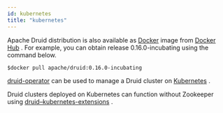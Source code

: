 ```yaml
---
id: kubernetes
title: "kubernetes"
---
```


<!--
  ~ Licensed to the Apache Software Foundation (ASF) under one
  ~ or more contributor license agreements.  See the NOTICE file
  ~ distributed with this work for additional information
  ~ regarding copyright ownership.  The ASF licenses this file
  ~ to you under the Apache License, Version 2.0 (the
  ~ "License"); you may not use this file except in compliance
  ~ with the License.  You may obtain a copy of the License at
  ~
  ~   http://www.apache.org/licenses/LICENSE-2.0
  ~
  ~ Unless required by applicable law or agreed to in writing,
  ~ software distributed under the License is distributed on an
  ~ "AS IS" BASIS, WITHOUT WARRANTIES OR CONDITIONS OF ANY
  ~ KIND, either express or implied.  See the License for the
  ~ specific language governing permissions and limitations
  ~ under the License.
  -->


Apache Druid distribution is also available as [Docker](https://www.docker.com/) image from [Docker Hub](https://hub.docker.com/r/apache/druid) . For example, you can obtain release 0.16.0-incubating using the command below.

```
$docker pull apache/druid:0.16.0-incubating
```

[druid-operator](https://github.com/druid-io/druid-operator) can be used to manage a Druid cluster on [Kubernetes](https://kubernetes.io/) .

Druid clusters deployed on Kubernetes can function without Zookeeper using [druid–kubernetes-extensions](../../development/extensions-core/kubernetes.md) .
